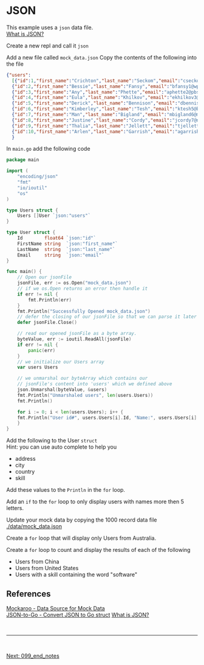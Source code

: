 # JSON

This example uses a `json` data file.  
[What is JSON?](https://stackoverflow.com/questions/383692/what-is-json-and-why-would-i-use-it)

Create a new repl and call it `json`

Add a new file called `mock_data.json`
Copy the contents of the following into the file 
```json
{"users": 
  [{"id":1,"first_name":"Crichton","last_name":"Seckom","email":"cseckom0@utexas.edu","address":"68374 Dennis Way","city":"Legaspi","country":"Philippines","skill":"Hyperion Reports"},
  {"id":2,"first_name":"Bessie","last_name":"Fansy","email":"bfansy1@wp.com","address":"90622 Loeprich Crossing","city":"Santa Rosa de Copán","country":"Honduras","skill":"VDM"},
  {"id":3,"first_name":"Any","last_name":"Phette","email":"aphette2@pbs.org","address":"0632 Derek Terrace","city":"Vohibinany","country":"Madagascar","skill":"Wind Turbines"},
  {"id":4,"first_name":"Eula","last_name":"Khilkov","email":"ekhilkov3@timesonline.co.uk","address":"8526 Cambridge Road","city":"Clermont-Ferrand","country":"France","skill":"GDAL"},
  {"id":5,"first_name":"Derick","last_name":"Bennison","email":"dbennison4@360.cn","address":"3 North Junction","city":"Svalyava","country":"Ukraine","skill":"Aftersales"},
  {"id":6,"first_name":"Kimberley","last_name":"Tesh","email":"ktesh5@buzzfeed.com","address":"9 6th Terrace","city":"Talldaww","country":"Syria","skill":"Awesomeness"},
  {"id":7,"first_name":"Man","last_name":"Bigland","email":"mbigland6@mail.ru","address":"116 Weeping Birch Trail","city":"Wangzuo","country":"China","skill":"XML"},
  {"id":8,"first_name":"Justine","last_name":"Cordy","email":"jcordy7@netvibes.com","address":"3 Stuart Lane","city":"Magay","country":"Philippines","skill":"Glazing"},
  {"id":9,"first_name":"Thalia","last_name":"Jellett","email":"tjellett8@weibo.com","address":"9 Melby Drive","city":"Nelidovo","country":"Russia","skill":"Ultra Low Latency"},
  {"id":10,"first_name":"Arlen","last_name":"Garrish","email":"agarrish9@vimeo.com","address":"68860 Summit Court","city":"Uppsala","country":"Sweden","skill":"Organic Chemistry"}]
  }
  ```
In `main.go` add the following code

```go
package main

import (
	"encoding/json"
	"fmt"
	"io/ioutil"
	"os"
)

type Users struct {
	Users []User `json:"users"`
}

type User struct {
	Id        float64 `json:"id"`
	FirstName string  `json:"first_name"`
	LastName  string  `json:"last_name"`
	Email     string  `json:"email"`
}

func main() {
	// Open our jsonFile
	jsonFile, err := os.Open("mock_data.json")
	// if we os.Open returns an error then handle it
	if err != nil {
		fmt.Println(err)
	}
	fmt.Println("Successfully Opened mock_data.json")
	// defer the closing of our jsonFile so that we can parse it later on
	defer jsonFile.Close()

	// read our opened jsonFile as a byte array.
	byteValue, err := ioutil.ReadAll(jsonFile)
	if err != nil {
		panic(err)
	}
	// we initialize our Users array
	var users Users

	// we unmarshal our byteArray which contains our
	// jsonFile's content into 'users' which we defined above
	json.Unmarshal(byteValue, &users)
	fmt.Println("Unmarshaled users", len(users.Users))
    fmt.Println()

	for i := 0; i < len(users.Users); i++ {
    fmt.Println("User id#", users.Users[i].Id, "Name:", users.Users[i].FirstName, users.Users[i].LastName)
	}
}
```

Add the following to the User `struct`  
Hint: you can use auto complete to help you
- address
- city
- country
- skill

Add these values to the `Println` in the `for` loop.

Add an `if` to the `for` loop to only display users with names more then 5 letters.

Update your mock data  by copying the 1000 record data file [./data/mock_data.json](data/MOCK_DATA.json)

Create a `for` loop that will display only Users from Australia.

Create a `for` loop to count and display the results of each of the following
- Users from China
- Users from United States
- Users with a skill containing the word "software"


## References
[Mockaroo - Data Source for Mock Data](https://www.mockaroo.com/)  
[JSON-to-Go - Convert JSON to Go struct](https://mholt.github.io/json-to-go/)
[What is JSON?](https://stackoverflow.com/questions/383692/what-is-json-and-why-would-i-use-it)



<br />

<hr />

<br />  


[Next: 099_end_notes](099_end_notes.md)